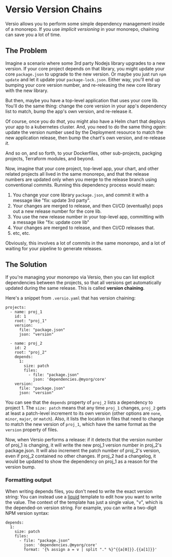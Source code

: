 # Versio Version Chains

Versio allows you to perform some simple dependency management inside of
a monorepo. If you use _implicit versioning_ in your monorepo, chaining
can save you a lot of time.

## The Problem

Imagine a scenario where some 3rd party Nodejs library upgrades to a new
version. If your core project depends on that library, you might update
your core `package.json` to upgrade to the new version. Or maybe you
just run `npm update` and let it update your `package-lock.json`. Either
way, you'll end up bumping your core version number, and re-releasing
the new core library with the new library.

But then, maybe you have a top-level application that uses your core
lib. You'll do the same thing: change the core version in your app's
dependency list to match, bump the app's own version, and re-release it.

Of course, once you do _that_, you might also have a Helm chart that
deploys your app to a kubernetes cluster. And, you need to do the same
thing _again_: update the version number used by the Deployment resource
to match the new application release, then bump the chart's own version,
and re-release *it*.

And so on, and so forth, to your Dockerfiles, other sub-projects,
packging projects, Terraform modules, and beyond.

Now, imagine that your core project, top-level app, your chart, and
other related projects all lived in the same monorepo, and that the
release numbers are updated only when you merge to the release branch
using conventional commits. Running this dependency process would mean:

1. You change your core library `package.json`, and commit it with a
   message like "fix: update 3rd party".
2. Your changes are merged to release, and then CI/CD (eventually) pops
   out a new release number for the core lib.
3. You use the new release number in your top-level app, committing with
   a message like "fix: update core lib"
4. Your changes are merged to release, and then CI/CD releases that.
5. etc, etc.

Obviously, this involves a lot of commits in the same monorepo, and a
lot of waiting for your pipeline to generate releases.

## The Solution

If you're managing your monorepo via Versio, then you can list explicit
dependencies between the projects, so that all versions get
automatically updated during the same release. This is called **version
chaining**.

Here's a snippet from `.versio.yaml` that has version chaining:

```
projects:
  - name: proj_1
    id: 1
    root: "proj_1"
    version:
      file: "package.json"
      json: "version"

  - name: proj_2
    id: 2
    root: "proj_2"
    depends:
      1:
        size: patch
        files:
          - file: "package.json"
            json: 'dependencies.@myorg/core'
    version:
      file: "package.json"
      json: "version"
```

You can see that the `depends` property of `proj_2` lists a dependency
to project 1. The `size: patch` means that any time `proj_1` changes,
`proj_2` gets at least a patch-level increment to its own version (other
options are `none`, `minor`, `major`, or `match`). Also, it lists the
location in files that need to change to match the new version of
`proj_1`, which have the same format as the `version` property of files.

Now, when Versio performs a release: if it detects that the version
number of proj_1 is changing, it will write the new proj_1 version
number in proj_2's package.json. It will also increment the patch number
of proj_2's version, even if proj_2 contained no other changes. If
proj_2 had a changelog, it would be updated to show the dependency on
proj_1 as a reason for the version bump.

### Formatting output

When writing depends files, you don't need to write the exact version
string: You can instead use a [liquid](https://crates.io/crates/liquid)
template to edit how you want to write the value. The context of the
template has just a single value, "v", which is the depended-on version
string. For example, you can write a two-digit NPM version syntax:

```
depends:
  1:
    size: patch
    files:
      - file: "package.json"
        json: 'dependencies.@myorg/core'
        format: '{% assign a = v | split "." %}^{{a[0]}}.{{a[1]}}'
```

